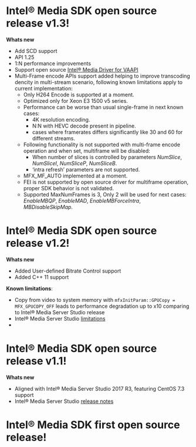 # Intel® Media SDK open source release v1.3!
**Whats new**
 - Add SCD support
 - API 1.25
 - 1:N performance improvements
 - Support open source [Intel® Media Driver for VAAPI](https://github.com/intel/media-driver)
 - Multi-Frame encode APIs support added helping to improve transcoding dencity in multi-stream scenario, following known limitations apply to current implementation:
   - Only H264 Encode is supported at a moment. 
   - Optimized only for Xeon E3 1500 v5 series.
   - Performance can be worse than usual single-frame in next known cases: 
     - 4K resolution encoding.
     - N:N with HEVC decode present in pipeline.
     - cases where framerates differs significantly like 30 and 60 for different streams.
   - Following functionality is not supported with multi-frame encode operation and when set, multiframe will be disabled:
     - When number of slices is controlled by parameters *NumSlice*, *NumSliceI*, *NumSliceP*, *NumSliceB*.
     - ‘intra refresh’ parameters are not supported.
   - MFX_MF_AUTO implemented at a moment.
   - FEI is not supported by open source driver for multiframe operation, proper SDK behavior is not validated.
   - Supported MaxNumFrames is 3, Only 2 will be used for next cases: *EnableMBQP*, *EnableMAD*, *EnableMBForceIntra*, *MBDisableSkipMap*.

# Intel® Media SDK open source release v1.2!
**Whats new**
 - Added User-defined Bitrate Control support
 - Added C++ 11 support
 
**Known limitations**:
 - Copy from video to system memory with `mfxInitParam::GPUCopy = MFX_GPUCOPY_OFF` leads to performance degradation up to x10 comparing to Intel® Media Server Studio release
 - Intel® Media Server Studio [limitations](https://software.intel.com/en-us/articles/intel-media-server-studio-release-notes)
 - 

# Intel® Media SDK open source release v1.1!
**Whats new**
 - Aligned with Intel® Media Server Studio 2017 R3, featuring CentOS 7.3 support
 - Intel® Media Server Studio [release notes](https://software.intel.com/en-us/articles/intel-media-server-studio-release-notes)
 
# Intel® Media SDK first open source release!
